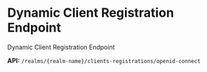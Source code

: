 # Dynamic Client Registration Endpoint

Dynamic Client Registration Endpoint

__API:__ `/realms/{realm-name}/clients-registrations/openid-connect`

